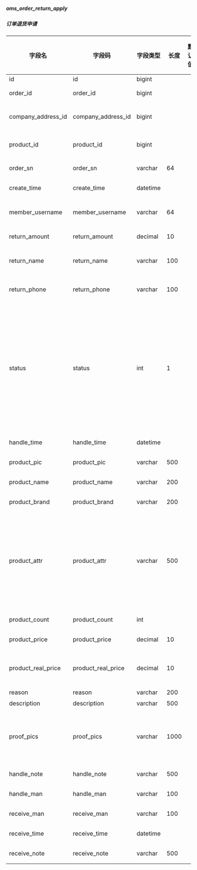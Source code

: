 
##### oms_order_return_apply
##### 订单退货申请
|字段名|字段码|字段类型|长度|默认值|字段描述|是否主键|
|----|----|----|----|----|----|----|
|id|id|bigint||||Y|
|order_id|order_id|bigint|||订单id||
|company_address_id|company_address_id|bigint|||收货地址表id||
|product_id|product_id|bigint|||退货商品id||
|order_sn|order_sn|varchar|64||订单编号||
|create_time|create_time|datetime|||申请时间||
|member_username|member_username|varchar|64||会员用户名||
|return_amount|return_amount|decimal|10||退款金额||
|return_name|return_name|varchar|100||退货人姓名||
|return_phone|return_phone|varchar|100||退货人电话||
|status|status|int|1||申请状态：0->待处理；1->退货中；2->已完成；3->已拒绝||
|handle_time|handle_time|datetime|||处理时间||
|product_pic|product_pic|varchar|500||商品图片||
|product_name|product_name|varchar|200||商品名称||
|product_brand|product_brand|varchar|200||商品品牌||
|product_attr|product_attr|varchar|500||商品销售属性：颜色：红色；尺码：xl;||
|product_count|product_count|int|||退货数量||
|product_price|product_price|decimal|10||商品单价||
|product_real_price|product_real_price|decimal|10||商品实际支付单价||
|reason|reason|varchar|200||原因||
|description|description|varchar|500||描述||
|proof_pics|proof_pics|varchar|1000||凭证图片，以逗号隔开||
|handle_note|handle_note|varchar|500||处理备注||
|handle_man|handle_man|varchar|100||处理人员||
|receive_man|receive_man|varchar|100||收货人||
|receive_time|receive_time|datetime|||收货时间||
|receive_note|receive_note|varchar|500||收货备注||
